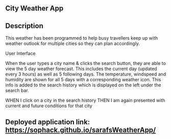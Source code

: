 ## City Weather App

## Description

This weather has been programmed to help busy travellers keep up with weather outlook for multiple cities so they can plan accordingly. 

User Interface

When the user types a city name & clicks the search button, they are able to view the 5 day weather forecast. This includes the current day (updated every 3 hours) as well as 5 following days. The temperature, windspeed and humidity are shown for all 5 days with a corresponding weather icon. This info is added to the search history which is displayed on the left under the search bar.    


WHEN I click on a city in the search history
THEN I am again presented with current and future conditions for that city

## Deployed application link: https://sophack.github.io/sarafsWeatherApp/
